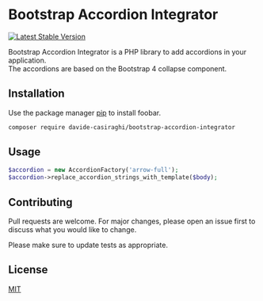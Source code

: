 # Bootstrap Accordion Integrator

[![Latest Stable Version](https://img.shields.io/packagist/v/davide-casiraghi/bootstrap-accordion-integrator.svg?style=flat-square)](https://packagist.org/packages/davide-casiraghi/bootstrap-accordion-integrator)




Bootstrap Accordion Integrator is a PHP library to add accordions in your application.  
The accordions are based on the Bootstrap 4 collapse component.



## Installation

Use the package manager [pip](https://pip.pypa.io/en/stable/) to install foobar.

```bash
composer require davide-casiraghi/bootstrap-accordion-integrator
```

## Usage

```php
$accordion = new AccordionFactory('arrow-full');
$accordion->replace_accordion_strings_with_template($body);
```

## Contributing
Pull requests are welcome. For major changes, please open an issue first to discuss what you would like to change.

Please make sure to update tests as appropriate.

## License
[MIT](https://github.com/davide-casiraghi/bootstrap-accordion-integrator/blob/master/LICENSE.md)
